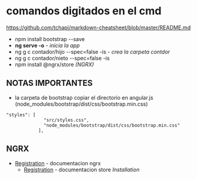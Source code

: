 # comandos digitados en el cmd 
https://github.com/tchapi/markdown-cheatsheet/blob/master/README.md

* npm install bootstrap --save
* **ng serve -o** - *inicia la app*
* ng g c contador/hijo --spec=false -is - *crea la carpeta contdor*
* ng g c contador/nieto --spec=false -is
* npm install @ngrx/store *(NGRX)*

## NOTAS IMPORTANTES

* la carpeta de bootstrap copiar el directorio en angular.js (node_modules/bootstrap/dist/css/bootstrap.min.css) 
```
"styles": [
              "src/styles.css",
              "node_modules/bootstrap/dist/css/bootstrap.min.css"
            ],
``` 
## NGRX 
* [Registration](https://github.com/ngrx/platform) - documentacion ngrx
    - [Registration](https://github.com/ngrx/platform/blob/master/docs/store/README.md) - documentacion store *Installation*
